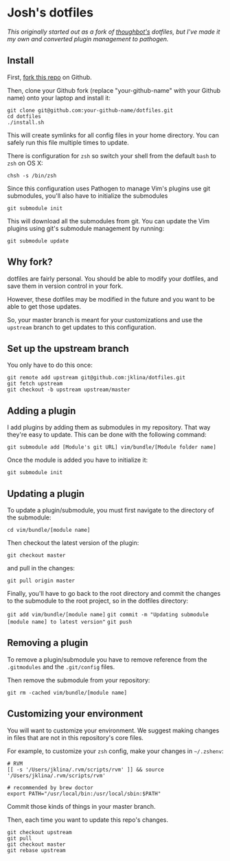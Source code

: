 Josh's dotfiles
===================
_This originally started out as a fork of [thoughbot's](http://https://github.com/thoughtbot/dotfiles "thoughtbot's dotfiles") dotfiles, but I've made it my own and converted plugin management to pathogen._

Install
-------

First, [fork this repo](https://github.com/jklina/dotfiles) on Github.

Then, clone your Github fork (replace "your-github-name" with your Github name) onto your laptop and install it:

    git clone git@github.com:your-github-name/dotfiles.git
    cd dotfiles
    ./install.sh

This will create symlinks for all config files in your home directory. You can
safely run this file multiple times to update.

There is configuration for `zsh` so switch your shell from the default `bash` to `zsh` on OS X:

    chsh -s /bin/zsh

Since this configuration uses Pathogen to manage Vim's plugins use git submodules, you'll also have to initialize the submodules

    git submodule init

This will download all the submodules from git. You can update the Vim plugins using git's submodule management by running:

    git submodule update

Why fork?
---------

dotfiles are fairly personal. You should be able to modify your dotfiles, and save them in version control in your fork.

However, these dotfiles may be modified in the future and you want to be able to get those updates.

So, your master branch is meant for your customizations and use the `upstream` branch to get updates to this configuration.

Set up the upstream branch
--------------------------

You only have to do this once:

    git remote add upstream git@github.com:jklina/dotfiles.git
    git fetch upstream
    git checkout -b upstream upstream/master

Adding a plugin
---------------

I add plugins by adding them as submodules in my repository. That way they're easy to update. This can be done with the following command:

`git submodule add [Module's git URL] vim/bundle/[Module folder name]`

Once the module is added you have to initialize it:

`git submodule init`

Updating a plugin
-----------------

To update a plugin/submodule, you must first navigate to the directory of the submodule:

`cd vim/bundle/[module name]`

Then checkout the latest version of the plugin:

`git checkout master`

and pull in the changes:

`git pull origin master`

Finally, you'll have to go back to the root directory and commit the changes to the submodule to the root project, so in the dotfiles directory:

`git add vim/bundle/[module name]`
`git commit -m "Updating submodule [module name] to latest version"`
`git push`

Removing a plugin
-----------------

To remove a plugin/submodule you have to remove reference from the `.gitmodules` and the `.git/config` files.

Then remove the submodule from your repository:

`git rm -cached vim/bundle/[module name]`

Customizing your environment
----------------------------

You will want to customize your environment. We suggest making changes in files that are not in this repository's core files.

For example, to customize your `zsh` config, make your changes in `~/.zshenv`:

    # RVM
    [[ -s '/Users/jklina/.rvm/scripts/rvm' ]] && source '/Users/jklina/.rvm/scripts/rvm'

    # recommended by brew doctor
    export PATH="/usr/local/bin:/usr/local/sbin:$PATH"

Commit those kinds of things in your master branch.

Then, each time you want to update this repo's changes.

    git checkout upstream
    git pull
    git checkout master
    git rebase upstream

